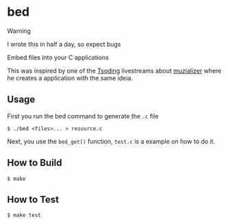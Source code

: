 # bed

> [!WARNING]
> I wrote this in half a day, so expect bugs

Embed files into your C applications

This was inspired by one of the [Tsoding](https://github.com/tsoding)
livestreams about [muzializer](https://github.com/tsoding/musializer) where he
creates a application with the same ideia.

## Usage

First you run the bed command to generate the `.c` file

```console
$ ./bed <files>... > resource.c
```
Next, you use the `bed_get()` function, `test.c` is a example on how to do it.

## How to Build

```console
$ make
```

## How to Test

```console
$ make test
```
